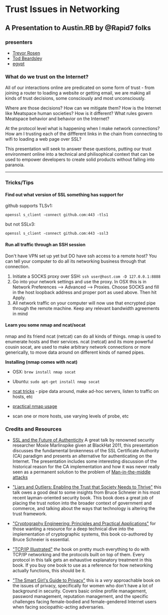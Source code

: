 # Trust Issues in Networking

## A Presentation to Austin.RB by @Rapid7 folks

### presenters
* [Trevor Rosen](https://twitter.com/trevrosen)
* [Tod Beardsley](https://twitter.com/todb)
* [egypt](https://twitter.com/egyp7)

### What do we trust on the Internet?
All of our interactions online are predicated on some form of trust -
from joining a router to loading a website or getting email, we
are making all kinds of trust decisions, some consciously and most
unconsciously.

Where are those decisions? How can we mitigate them? How is the Internet
like Meatspace human societies? How is it different? What rules govern
Meatspace behavior and behavior on the Internet?

At the protocol level what is happening when I make network connections?
How am I trusting each of the diffferent links in the chain from
connecting to wifi to loading a web page over SSL?

This presentation will seek to answer these questions, putting our trust
environment online into a technical and philisophical context that can
be used to empower developers to create solid products without falling
into paranoia.

<hr />


### Tricks/Tips

#### Find out what version of SSL something has support for

github supports TLSv1:

```
openssl s_client -connect github.com:443 -tls1
```


but not SSLv3:

```
openssl s_client -connect github.com:443 -ssl3
```

#### Run all traffic through an SSH session

Don't have VPN set up yet but DO have ssh access to a remote host? You
can tell your computer to do all its networking business through that
connection.

1. Initiate a SOCKS proxy over SSH: ``` ssh user@host.com -D 127.0.0.1:8888 ```
2. Go into your network settings and use the proxy. In OSX this is in
   Network Preferences --> Advanced --> Proxies. Choose SOCKS and fill
   in the host loopback address and proper port as used above. Then hit
   Apply.
3. All network traffic on your computer will now use that encrypted pipe
   through the remote machine. Keep any relevant bandwidth agreements in
   mind

#### Learn you some nmap and ncat/socat

nmap and its friend ncat (netcat) can do all kinds of things. nmap is
used to enumerate hosts and their services. ncat (netcat) and its more
powerful cousin socat, are used to make arbitrary network connections or
more generically, to move data around on different kinds of named pipes.

**Installing (nmap comes with ncat)**

* OSX: ```brew install nmap socat```
* Ubuntu: ```sudo apt-get install nmap socat```


* [ncat tricks](http://nmap.org/ncat/guide/ncat-tricks.html) - pipe data
  around, make ad-hoc servers, listen to traffic on hosts, etc
* [practical nmap usage](http://www.tecmint.com/nmap-command-examples/)
- scan one or more hosts, use varying levels of probe, etc


### Credits and Resources
* [SSL and the Future of Authenticity](http://www.youtube.com/watch?v=Z7Wl2FW2TcA) A great talk by renowned security researcher Moxie Marlinspike given at BlackHat 2011, this presentation discusses the fundamental brokenness of the SSL Certificate Authority (CA) paradigm and presents an alternative for authenticating on the Internet. The presentation includes some interesting discussion of the historical reason for the CA implementation and how it was never really seen as a permanent solution to the problem of [Man-in-the-middle attacks](http://en.wikipedia.org/wiki/Man-in-the-middle_attack)

* ["Liars and Outliers: Enabling the Trust that Society Needs to Thrive"](http://www.amazon.com/Liars-Outliers-Enabling-Society-Thrive-ebook/dp/B006ORT3KG/]) this talk owes a good deal to some insights from Bruce Schneier in his most recent layman-oriented security book. This book does a great job of placing the trust notion into the broader context of government and commerce, and talking about the ways that technology is altering the trust framework.

* ["Cryptography Engineering: Principles and Practical Applications"](http://www.amazon.com/Cryptography-Engineering-Principles-Practical-Applications/dp/0470474246/) for those wanting a resource for a deep technical dive into the implementation of cryptographic systems, this book co-authored by Bruce Schneier is essential.

* ["TCP/IP Illustrated"](http://www.amazon.com/TCP-Illustrated-Volume-Addison-Wesley-Professional/dp/0321336313/) *the* book on pretty much everything to do with TCP/IP networking and the protocols built on top of them. Every protocol in this talk gets an exhaustive explanatory treatment in this book. If you buy one book to use as a reference for how networking actually functions, this should be it.

* ["The Smart Girl's Guide to Privacy"](http://www.amazon.com/The-Smart-Girls-Guide-Privacy-ebook/dp/B00JBV3C6S) this is a *very* approachable book on the issues of privacy, specifically for women who don't have a lot of background in security.  Covers basic online profile management, password management, reputation management, and the specific challenges facing female-bodied and female-gendered Internet users when facing sociopathic-acting adversaries.


